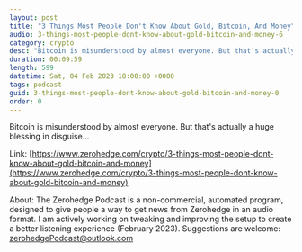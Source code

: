 ```yaml
---
layout: post
title: "3 Things Most People Don't Know About Gold, Bitcoin, And Money"
audio: 3-things-most-people-dont-know-about-gold-bitcoin-and-money-6
category: crypto
desc: "Bitcoin is misunderstood by almost everyone. But that's actually a huge blessing in disguise..."
duration: 00:09:59
length: 599
datetime: Sat, 04 Feb 2023 18:00:00 +0000
tags: podcast
guid: 3-things-most-people-dont-know-about-gold-bitcoin-and-money-0
order: 0
---
```

Bitcoin is misunderstood by almost everyone. But that's actually a huge blessing in disguise...

Link: [https://www.zerohedge.com/crypto/3-things-most-people-dont-know-about-gold-bitcoin-and-money](https://www.zerohedge.com/crypto/3-things-most-people-dont-know-about-gold-bitcoin-and-money)

About: The Zerohedge Podcast is a non-commercial, automated program, designed to give people a way to get news from Zerohedge in an audio format.  I am actively working on tweaking and improving the setup to create a better listening experience (February 2023).  Suggestions are welcome: [zerohedgePodcast@outlook.com](mailto:zerohedgePodcast@outlook.com)